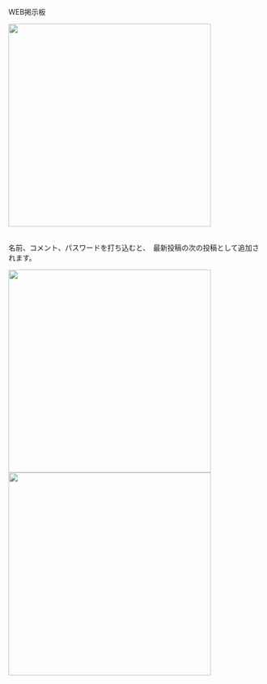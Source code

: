 WEB掲示板
<p align="left">
  <img width="400" src="https://github.com/shun-hagiwara/Documents/assets/147070848/a4d2e621-f0fa-49d0-825b-a836744bec5a" />
</p>

<br>
名前、コメント、パスワードを打ち込むと、　最新投稿の次の投稿として追加されます。
 <p align="left">
    <img width="400" src="https://github.com/shun-hagiwara/Documents/assets/147070848/bd3688e7-12ed-4b9a-84ae-4a00865a6891"
 />
   <br>
<img width="400"  src="https://github.com/shun-hagiwara/Documents/assets/147070848/338ec68d-51e7-4d52-a6c1-24627c5b6631](https://github.com/shun-hagiwara/Documents/assets/147070848/338ec68d-51e7-4d52-a6c1-24627c5b6631"/>
   
</p> 



